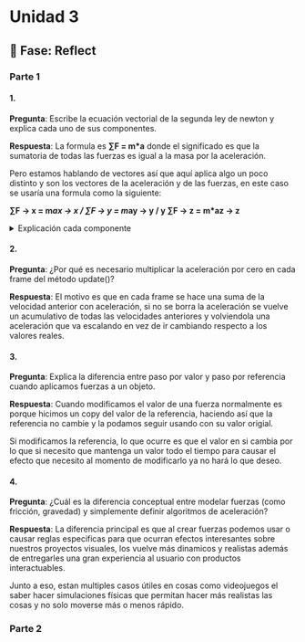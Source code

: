# Unidad 3


## 🤔 Fase: Reflect

### Parte 1 

#### 1. 
__Pregunta__: Escribe la ecuación vectorial de la segunda ley de newton y explica cada uno de sus componentes.

__Respuesta__: La formula es  **∑F = m*a**  donde el significado es que la sumatoria de todas las fuerzas es igual a la masa por la aceleración.

Pero estamos hablando de vectores así que aquí aplica algo un poco distinto y son los vectores de la aceleración y de las fuerzas, en este caso se usaría una formula como la siguiente:

**∑F → x = m*ax → x / ∑F → y = m*ay → y / y ∑F → z = m*az → z**
<details>
<summary> Explicación cada componente </summary>

__∑F__: Es la sumatoria de fuerzas considerando los vectores, tanto en x, y e z.

__m__: La masa del objeto, aplicando una fuerza hacia el suelo por la gravedad

__ax__: El componente de la aceleración en el vector X

__ay__: El componente de la aceleración en el vector Y

__az__: El componente de la aceleración en el vector Z

</details>

#### 2. 
__Pregunta__: ¿Por qué es necesario multiplicar la aceleración por cero en cada frame del método update()?

__Respuesta__: El motivo es que en cada frame se hace una suma de la velocidad anterior con aceleración, si no se borra la aceleración se vuelve un acumulativo de todas las velocidades anteriores y volviendola una aceleración que va escalando en vez de ir cambiando respecto a los valores reales.

#### 3. 
__Pregunta__: Explica la diferencia entre paso por valor y paso por referencia cuando aplicamos fuerzas a un objeto.

__Respuesta__: Cuando modificamos el valor de una fuerza normalmente es porque hicimos un copy del valor de la referencia, haciendo así que la referencia no cambie y la podamos seguir usando con su valor origial. 

Si modificamos la referencia, lo que ocurre es que el valor en si cambia por lo que si necesito que mantenga un valor todo el tiempo para causar el efecto que necesito al momento de modificarlo ya no hará lo que deseo.

#### 4.
__Pregunta__: ¿Cuál es la diferencia conceptual entre modelar fuerzas (como fricción, gravedad) y simplemente definir algoritmos de aceleración?

__Respuesta__: La diferencia principal es que al crear fuerzas podemos usar o causar reglas especificas para que ocurran efectos interesantes sobre nuestros proyectos visuales, los vuelve más dinamicos y realistas además de entregarles una gran experiencia al usuario con productos interactuables. 

Junto a eso, estan multiples casos útiles en cosas como videojuegos el saber hacer simulaciones físicas que permitan hacer más realistas las cosas y no solo moverse más o menos rápido.

### Parte 2
